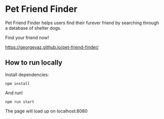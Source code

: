 # Pet Friend Finder

Pet Friend Finder helps users find their furever friend by searching through a database of shelter dogs.

Find your friend now!

https://georgevaz.github.io/pet-friend-finder/

## How to run locally

Install dependencies:

```
npm install
```


And run!

```
npm run start
```


The page will load up on localhost:8080